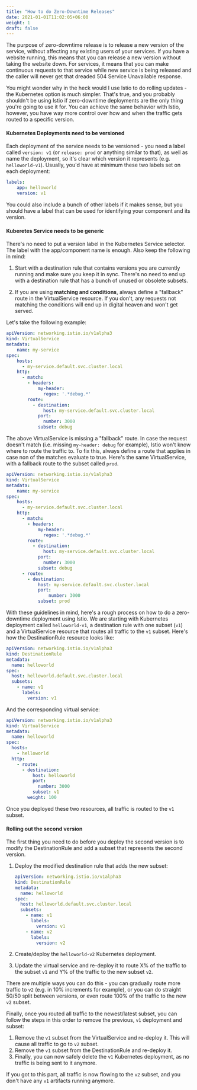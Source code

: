 ```yaml
---
title: "How to do Zero-Downtime Releases"
date: 2021-01-01T11:02:05+06:00
weight: 1
draft: false
---
```


The purpose of zero-downtime release is to release a new version of the service, without affecting any existing users of your services. If you have a website running, this means that you can release a new version without taking the website down. For services, it means that you can make continuous requests to that service while new service is being released and the caller will never get that dreaded 504 Service Unavailable response.

You might wonder why in the heck would I use Istio to do rolling updates - the Kubernetes option is much simpler. That's true, and you probably shouldn't be using Istio if zero-downtime deployments are the only thing you're going to use it for. You can achieve the same behavior with Istio, however, you have way more control over how and when the traffic gets routed to a specific version.

#### Kubernetes Deployments need to be versioned

Each deployment of the service needs to be versioned - you need a label called `version: v1` (or `release: prod` or anything similar to that), as well as name the deployment, so it's clear which version it represents (e.g. `helloworld-v1`). Usually, you'd have at minimum these two labels set on each deployment:

```yaml
labels:
    app: helloworld
    version: v1
```

You could also include a bunch of other labels if it makes sense, but you should have a label that can be used for identifying your component and its version.

#### Kuberetes Service needs to be generic

There's no need to put a version label in the Kubernetes Service selector. The label with the app/component name is enough. Also keep the following in mind:

1. Start with a destination rule that contains versions you are currently running and make sure you keep it in sync. There's no need to end up with a destination rule that has a bunch of unused or obsolete subsets. 

2. If you are using **matching and conditions**, always define a "fallback" route in the VirtualService resource. If you don't, any requests not matching the conditions will end up in digital heaven and won't get served.

Let's take the following example:

```yaml
apiVersion: networking.istio.io/v1alpha3
kind: VirtualService
metadata:
    name: my-service
spec:
    hosts:
      - my-service.default.svc.cluster.local
    http:
      - match:
        - headers:
            my-header:
              regex: '.*debug.*'
        route:
          - destination:
              host: my-service.default.svc.cluster.local
            port:
              number: 3000
            subset: debug
```

The above VirtualService is missing a "fallback" route. In case the request doesn't match (i.e. missing `my-header: debug` for example), Istio won't know where to route the traffic to. To fix this, always define a route that applies in case non of the matches evaluate to true. Here's the same VirtualService, with a fallback route to the subset called `prod`.

```yaml
apiVersion: networking.istio.io/v1alpha3
kind: VirtualService
metadata:
    name: my-service
spec:
    hosts:
      - my-service.default.svc.cluster.local
    http:
      - match:
        - headers:
            my-header:
              regex: '.*debug.*'
        route:
          - destination:
              host: my-service.default.svc.cluster.local
            port:
              number: 3000
            subset: debug
      - route:
        - destination:
            host: my-service.default.svc.cluster.local
            port:
                number: 3000
            subset: prod
```


With these guidelines in mind, here's a rough process on how to do a zero-downtime deployment using Istio. We are starting with Kubernetes deployment called `helloworld-v1`, a destination rule with one subset (`v1`) and a VirtualService resource that routes all traffic to the `v1` subset. Here's how the DestinationRule resource looks like:

```yaml
apiVersion: networking.istio.io/v1alpha3
kind: DestinationRule
metadata:
  name: helloworld
spec:
  host: helloworld.default.svc.cluster.local
  subsets:
    - name: v1
      labels:
        version: v1
```

And the corresponding virtual service:

```yaml
apiVersion: networking.istio.io/v1alpha3
kind: VirtualService
metadata:
  name: helloworld
spec:
  hosts:
    - helloworld
  http:
    - route:
      - destination:
          host: helloworld
          port:
            number: 3000
          subset: v1
        weight: 100
```

Once you deployed these two resources, all traffic is routed to the `v1` subset. 

#### Rolling out the second version

The first thing you need to do before you deploy the second version is to modify the DestinationRule and add a subset that represents the second version.

1. Deploy the modified destination rule that adds the new subset:

    ```yaml
    apiVersion: networking.istio.io/v1alpha3
    kind: DestinationRule
    metadata:
      name: helloworld
    spec:
      host: helloworld.default.svc.cluster.local
      subsets:
        - name: v1
          labels:
            version: v1
        - name: v2
          labels:
            version: v2
    ```

1. Create/deploy the `helloworld-v2` Kubernetes deployment.
1. Update the virtual service and re-deploy it to route X% of the traffic to the subset `v1` and Y% of the traffic to the new subset `v2`. 

There are multiple ways you can do this - you can gradually route more traffic to `v2` (e.g. in 10% increments for example), or you can do straight 50/50 split between versions, or even route 100% of the traffic to the new `v2` subset.

Finally, once you routed all traffic to the newest/latest subset, you can follow the steps in this order to remove the previous, `v1` deployment and subset: 

1. Remove the `v1` subset from the VirtualService and re-deploy it. This will cause all traffic to go to `v2` subset.
1. Remove the `v1` subset from the DestinationRule and re-deploy it.
1. Finally, you can now safely delete the `v1` Kubernetes deployment, as no traffic is being sent to it anymore.

If you got to this part, all traffic is now flowing to the `v2` subset, and you don't have any `v1` artifacts running anymore.